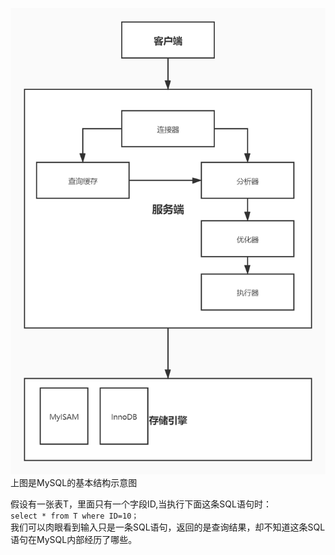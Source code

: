![title](https://raw.githubusercontent.com/liujinxi931204/image/master/gitnote/2020/07/27/%E6%9C%AA%E5%91%BD%E5%90%8D%E6%96%87%E4%BB%B6%20(5)-1595839204079.jpg)  
上图是MySQL的基本结构示意图  

假设有一张表T，里面只有一个字段ID,当执行下面这条SQL语句时：  
```select * from T where ID=10；```  
我们可以肉眼看到输入只是一条SQL语句，返回的是查询结果，却不知道这条SQL语句在MySQL内部经历了哪些。
